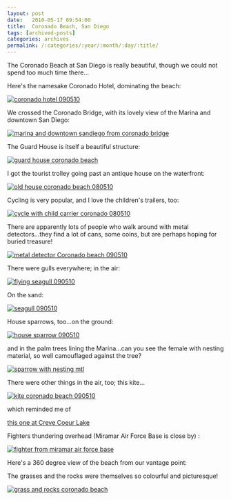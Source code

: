 ```yaml
---
layout: post
date:	2010-05-17 09:54:00
title:  Coronado Beach, San Diego
tags: [archived-posts]
categories: archives
permalink: /:categories/:year/:month/:day/:title/
---
```

The Coronado Beach at San Diego is really beautiful, though we could not spend too much time there...

Here's the namesake Coronado Hotel, dominating the beach:

<a href="http://s967.photobucket.com/albums/ae160/pedoral/?action=view&amp;current=IMG_4696.jpg" target="_blank"><img src="http://i967.photobucket.com/albums/ae160/pedoral/IMG_4696.jpg" border="0" alt="coronado hotel 090510"></a>

<lj-cut text="more about the heach">


We crossed the Coronado Bridge, with its lovely view of the Marina and downtown San Diego:

<a href="http://s967.photobucket.com/albums/ae160/pedoral/?action=view&amp;current=IMG_4669.jpg" target="_blank"><img src="http://i967.photobucket.com/albums/ae160/pedoral/IMG_4669.jpg" border="0" alt="marina and downtown sandiego from coronado bridge"></a>



The Guard House is itself a beautiful structure:

<a href="http://s967.photobucket.com/albums/ae160/pedoral/?action=view&amp;current=IMG_4681.jpg" target="_blank"><img src="http://i967.photobucket.com/albums/ae160/pedoral/IMG_4681.jpg" border="0" alt="guard house coronado beach"></a>

I got the tourist trolley going past an antique house on the waterfront:

<a href="http://s967.photobucket.com/albums/ae160/pedoral/?action=view&amp;current=IMG_4737.jpg" target="_blank"><img src="http://i967.photobucket.com/albums/ae160/pedoral/IMG_4737.jpg" border="0" alt="old house coronado beach 080510"></a>

Cycling is very popular, and I love the children's trailers, too:

<a href="http://s967.photobucket.com/albums/ae160/pedoral/?action=view&amp;current=IMG_4739.jpg" target="_blank"><img src="http://i967.photobucket.com/albums/ae160/pedoral/IMG_4739.jpg" border="0" alt="cycle with child carrier coronado 080510"></a>

There are apparently lots of people who walk around with metal detectors...they find a lot of cans, some coins, but are perhaps hoping for buried treasure!


<a href="http://s967.photobucket.com/albums/ae160/pedoral/?action=view&amp;current=IMG_4722.jpg" target="_blank"><img src="http://i967.photobucket.com/albums/ae160/pedoral/IMG_4722.jpg" border="0" alt="metal detector Coronado beach 090510"></a>


There were gulls everywhere; in the air:

<a href="http://s967.photobucket.com/albums/ae160/pedoral/?action=view&amp;current=IMG_4688.jpg" target="_blank"><img src="http://i967.photobucket.com/albums/ae160/pedoral/IMG_4688.jpg" border="0" alt="flying seagull 090510"></a>

On the sand:


<a href="http://s967.photobucket.com/albums/ae160/pedoral/?action=view&amp;current=IMG_4710.jpg" target="_blank"><img src="http://i967.photobucket.com/albums/ae160/pedoral/IMG_4710.jpg" border="0" alt="seagull 090510"></a>


House sparrows, too...on the ground:

<a href="http://s967.photobucket.com/albums/ae160/pedoral/?action=view&amp;current=IMG_4741.jpg" target="_blank"><img src="http://i967.photobucket.com/albums/ae160/pedoral/IMG_4741.jpg" border="0" alt="house sparrow 090510"></a>

and in the palm trees lining the Marina...can you see the female with nesting material, so well camouflaged against the tree?


<a href="http://s967.photobucket.com/albums/ae160/pedoral/?action=view&amp;current=IMG_4744.jpg" target="_blank"><img src="http://i967.photobucket.com/albums/ae160/pedoral/IMG_4744.jpg" border="0" alt="sparrow with nesting mtl"></a>

There were other things in the air, too; this kite...

<a href="http://s967.photobucket.com/albums/ae160/pedoral/?action=view&amp;current=IMG_4695.jpg" target="_blank"><img src="http://i967.photobucket.com/albums/ae160/pedoral/IMG_4695.jpg" border="0" alt="kite coronado beach 090510"></a>

which reminded me of 

<a href="http://deponti.livejournal.com/646360.html"> this one at Creve Coeur Lake </a>


Fighters thundering overhead (Miramar Air Force Base is close by) :

<a href="http://s967.photobucket.com/albums/ae160/pedoral/?action=view&amp;current=IMG_4662.jpg" target="_blank"><img src="http://i967.photobucket.com/albums/ae160/pedoral/IMG_4662.jpg" border="0" alt="fighter from miramar air force base"></a>


Here's a 360 degree view of the beach from our vantage point:


<lj-embed id="296"/>

</lj-cut>


The grasses and the rocks were themselves so colourful and picturesque!

<a href="http://s967.photobucket.com/albums/ae160/pedoral/?action=view&amp;current=IMG_4680.jpg" target="_blank"><img src="http://i967.photobucket.com/albums/ae160/pedoral/IMG_4680.jpg" border="0" alt="grass and rocks coronado beach"></a>
